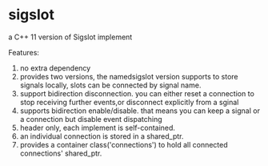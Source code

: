 # sigslot
a C++ 11 version of Sigslot implement

Features:
1. no extra dependency
2. provides two versions, the namedsigslot version supports 
to store signals locally, slots can be connected by signal name.
3. support bidirection disconnection. you can either reset a connection to stop receiving further events,or disconnect explicitly from a sginal
4. supports bidirection enable/disable. that means you can keep a signal or a connection but disable event dispatching
5. header only, each implement is self-contained.
6. an individual connection is stored in a shared_ptr.
7. provides a container class('connections') to hold all connected connections' shared_ptr.
